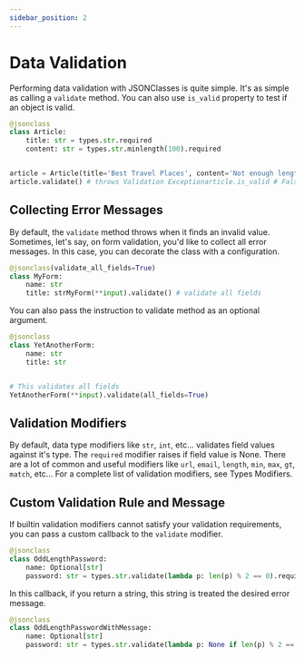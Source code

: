```yaml
---
sidebar_position: 2
---
```


# Data Validation

Performing data validation with JSONClasses is quite simple. It's as simple as calling a `validate` method. You can also use `is_valid` property to test if an object is valid.
```python
@jsonclass
class Article:
    title: str = types.str.required
    content: str = types.str.minlength(100).required


article = Article(title='Best Travel Places', content='Not enough length...')
article.validate() # throws Validation Exceptionarticle.is_valid # False
```

## Collecting Error Messages
By default, the `validate` method throws when it finds an invalid value. Sometimes, let's say, on form validation, you'd like to collect all error messages. In this case, you can decorate the class with a configuration.
```python
@jsonclass(validate_all_fields=True)
class MyForm:
    name: str
    title: strMyForm(**input).validate() # validate all fields
```
You can also pass the instruction to validate method as an optional argument.
```python
@jsonclass
class YetAnotherForm:
    name: str
    title: str


# This validates all fields
YetAnotherForm(**input).validate(all_fields=True)
```

## Validation Modifiers

By default, data type modifiers like `str`, `int`, etc... validates field values against it's type. The `required` modifier raises if field value is None. There are a lot of common and useful modifiers like `url`, `email`, `length`, `min`, `max`, `gt`, `match`, etc... For a complete list of validation modifiers, see Types Modifiers.

## Custom Validation Rule and Message

If builtin validation modifiers cannot satisfy your validation requirements, you can pass a custom callback to the `validate` modifier.
```python
@jsonclass
class OddLengthPassword:
    name: Optional[str]
    password: str = types.str.validate(lambda p: len(p) % 2 == 0).required
```
In this callback, if you return a string, this string is treated the desired error message.
```python
@jsonclass
class OddLengthPasswordWithMessage:
    name: Optional[str]
    password: str = types.str.validate(lambda p: None if len(p) % 2 == 0 else 'password is not odd length').required
```
